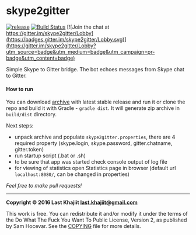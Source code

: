 # skype2gitter

[![release](https://img.shields.io/badge/release-v0.1-brightgreen.png?style=default)](https://github.com/last-khajiit/skype2gitter/releases/latest) [![Build Status](https://travis-ci.org/last-khajiit/skype2gitter.svg?branch=master)](https://travis-ci.org/last-khajiit/skype2gitter) [![Join the chat at https://gitter.im/skype2gitter/Lobby](https://badges.gitter.im/skype2gitter/Lobby.svg)](https://gitter.im/skype2gitter/Lobby?utm_source=badge&utm_medium=badge&utm_campaign=pr-badge&utm_content=badge)

Simple Skype to Gitter bridge. The bot echoes messages from Skype chat to Gitter.

#### How to run

You can download [archive](https://github.com/last-khajiit/skype2gitter/releases/latest) with latest stable release and run it or clone the repo and build it with Gradle - `gradle dist`. It will generate zip archive in `build/dist` directory.

Next steps:
- unpack archive and populate `skype2gitter.properties`, there are 4 required property (skype.login, skype.password, gitter.chatname, gitter.token)
- run startup script (.bat or .sh)
- to be sure that app was started check console output of log file
- for viewing of statistics open Statistics page in browser (default url `localhost:8080/`, can be changed in properties)

*Feel free to make pull requests!*


---

**Copyright © 2016 Last Khajiit <last.khajiit@gmail.com>**

This work is free. You can redistribute it and/or modify it under the
terms of the Do What The Fuck You Want To Public License, Version 2,
as published by Sam Hocevar. See the [COPYING](https://raw.githubusercontent.com/last-khajiit/skype2gitter/master/copying.txt) file for more details.


